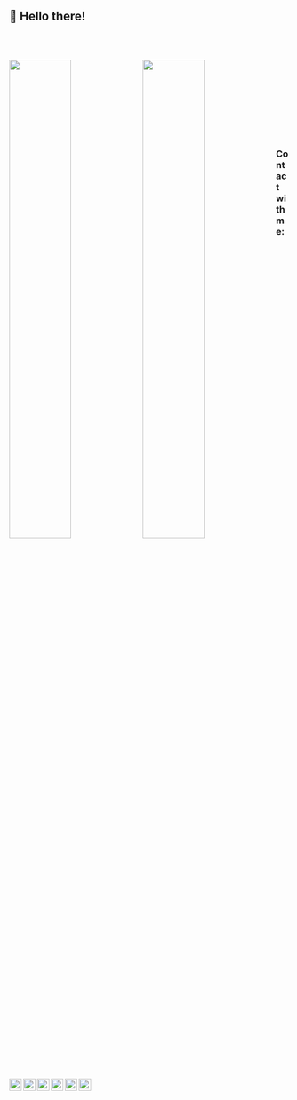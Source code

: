 ## :wave: Hello there!

<br><br/>

<img align="left" width="47%" src="https://github-readme-stats.vercel.app/api?username=kuronekozero&theme=discord_old_blurple"/>

<img align="left" width="47%" src="https://github-readme-stats.vercel.app/api/top-langs/?username=kuronekozero&layout=compact"/>

<br><br/>
<br><br/>
<br><br/>
<br><br/>

### Contact with me:

[<img align="left" alt="kuroneko | spotify" width="22px" src="https://cdn.jsdelivr.net/npm/simple-icons@v3/icons/spotify.svg" />][spotify]
[<img align="left" alt="kuroneko | vk" width="22px" src="https://cdn.jsdelivr.net/npm/simple-icons@v3/icons/vk.svg" />][vk]
[<img align="left" alt="kuroneko | IMDB" width="22px" src="https://cdn.jsdelivr.net/npm/simple-icons@v3/icons/imdb.svg" />][IMDB]
[<img align="left" alt="kuroneko | YouTube" width="22px" src="https://cdn.jsdelivr.net/npm/simple-icons@v3/icons/youtube.svg" />][youtube]
[<img align="left" alt="kuroneko | Twitter" width="22px" src="https://cdn.jsdelivr.net/npm/simple-icons@v3/icons/twitter.svg" />][twitter]
[<img align="left" alt="kuroneko | Instagram" width="22px" src="https://cdn.jsdelivr.net/npm/simple-icons@v3/icons/instagram.svg" />][instagram]

[spotify]: https://open.spotify.com/user/urc6js19d6wqc751u6k04pm3g?si=dc319952a7474693
[vk]: https://vk.com/id125414898
[imdb]: https://www.imdb.com/user/ur99826342/?ref_=nv_usr_prof_2
[twitter]: https://twitter.com/Prometh15865746
[youtube]: https://www.youtube.com/channel/UCFd-kVBejFB7ftYIOixBHQA
[instagram]: https://www.instagram.com/_materialisimo_/?hl=ru

